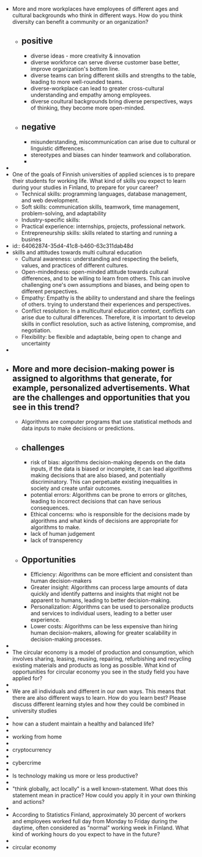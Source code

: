- More and more workplaces have employees of different ages and cultural backgrounds who think in different ways.
  How do you think diversity can benefit a community or an organization?
	- ## positive
		- diverse ideas - more creativity & innovation
		- diverse workforce can serve diverse customer base better, improve organization's bottom line.
		- diverse teams can bring different skills and strengths to the table, leading to more well-rounded teams.
		- diverse-workplace can lead to greater cross-cultural understanding and empathy among employees.
		- diverse coultural backgrounds bring diverse perspectives, ways of thinking, they become more open-minded.
	- ## negative
		- misunderstanding, miscommunication can arise due to cultural or linguistic differences.
		- stereotypes and biases can hinder teamwork and collaboration.
		-
-
- One of the goals of Finnish universities of applied sciences is to prepare their students for working life. What kind of skills you expect to learn during your studies in Finland, to prepare for your career?
	- Technical skills: programming languages, database management, and web development.
	- Soft skills: communication skills, teamwork, time management, problem-solving, and adaptability
	- Industry-specific skills:
	- Practical experience: internships, projects, professional network.
	- Entrepreneurship skills: skills related to starting and running a busines
- id:: 64062874-35d4-41c8-b460-63c311dab48d
- skills and attitudes towards multi cultural education
	- Cultural awareness: understanding and respecting the beliefs, values, and practices of different cultures.
	- Open-mindedness: open-minded attitude towards cultural differences, and to be willing to learn from others. This can involve challenging one's own assumptions and biases, and being open to different perspectives.
	- Empathy: Empathy is the ability to understand and share the feelings of others. trying to understand their experiences and perspectives.
	- Conflict resolution: In a multicultural education context, conflicts can arise due to cultural differences. Therefore, it is important to develop skills in conflict resolution, such as active listening, compromise, and negotiation.
	- Flexibility: be flexible and adaptable, being open to change and uncertainty
-
- More and more decision-making power is assigned to algorithms that generate, 
  for example, personalized advertisements.
  What are the challenges and opportunities that you see in this trend?
	-
	- Algorithms are computer programs that use statistical methods and data inputs to make decisions or predictions.
	- ## challenges
		- risk of bias: algorithms decision-making depends on the data inputs, if the data is biased or incomplete, it can lead algorithms making decisions that are also biased, and potentially discriminatory. This can perpetuate existing inequalities in society and create unfair outcomes.
		- potential errors: Algorithms can be prone to errors or glitches, leading to incorrect decisions that can have serious consequences.
		- Ethical concerns: who is responsible for the decisions made by algorithms and what kinds of decisions are appropriate for algorithms to make.
		- lack of human judgement
		- lack of transperency
	- ## Opportunities
		- Efficiency: Algorithms can be more efficient and consistent than human decision-makers
		- Greater insight: Algorithms can process large amounts of data quickly and identify patterns and insights that might not be apparent to humans, leading to better decision-making.
		- Personalization: Algorithms can be used to personalize products and services to individual users, leading to a better user experience.
		- Lower costs: Algorithms can be less expensive than hiring human decision-makers, allowing for greater scalability in decision-making processes.
-
- The circular economy is a model of production and consumption, which involves sharing, leasing, reusing, repairing, refurbishing and recycling existing materials and products as long as possible.
  What kind of opportunities for circular economy you see in the study field you have applied for?
-
- We are all individuals and different in our own ways. This means that there are also different ways to learn.
  How do you learn best? Please discuss different learning styles and how they could be combined in university studies
-
- how can a student maintain a healthy and balanced life?
-
- working from home
-
- cryptocurrency
-
- cybercrime
-
- Is technology making us more or less productive?
-
- "think globally, act locally" is a well known-statement.
  What does this statement mean in practice? How could you apply it in your own thinking and actions?
-
- According to Statistics Finland, approximately 30 percent of workers and employees worked full day from Monday to Friday during the daytime, often considered as "normal" working week in Finland.
  What kind of working hours do you expect to have in the future?
-
- circular economy